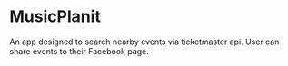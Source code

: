 # MusicPlanit

An app designed to search nearby events via ticketmaster api. User can share events to their Facebook page.
